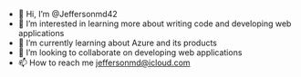 - 👋 Hi, I’m @Jeffersonmd42
- 👀 I’m interested in learning more about writing code and developing web applications
- 🌱 I’m currently learning about Azure and its products
- 💞️ I’m looking to collaborate on developing web applications
- 📫 How to reach me jeffersonmd@icloud.com

<!---
Jeffersonmd42/Jeffersonmd42 is a ✨ special ✨ repository because its `README.md` (this file) appears on your GitHub profile.
You can click the Preview link to take a look at your changes.
--->
